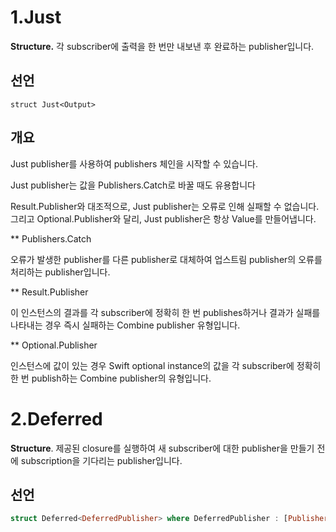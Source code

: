 # 1.Just

**Structure.** 각 subscriber에 출력을 한 번만 내보낸 후 완료하는 publisher입니다.

## 선언

`struct Just<Output>`

## 개요

Just publisher를 사용하여 publishers 체인을 시작할 수 있습니다. 

Just publisher는 값을 Publishers.Catch로 바꿀 때도 유용합니다

Result.Publisher와 대조적으로, Just publisher는 오류로 인해 실패할 수 없습니다.
그리고 Optional.Publisher와 달리, Just publisher은 항상 Value를 만들어냅니다.

** Publishers.Catch

오류가 발생한 publisher를 다른 publisher로 대체하여 업스트림 publisher의 오류를 처리하는 publisher입니다.

** Result.Publisher

이 인스턴스의 결과를 각 subscriber에 정확히 한 번 publishes하거나 결과가 실패를 나타내는 경우 즉시 실패하는 Combine publisher 유형입니다.

** Optional.Publisher

인스턴스에 값이 있는 경우 Swift optional instance의 값을 각 subscriber에 정확히 한 번 publish하는 Combine publisher의 유형입니다.




# 2.Deferred

**Structure**. 제공된 closure를 실행하여 새 subscriber에 대한 publisher을 만들기 전에 subscription을 기다리는 publisher입니다.

## 선언

```swift
struct Deferred<DeferredPublisher> where DeferredPublisher : [Publisher]
```

##
